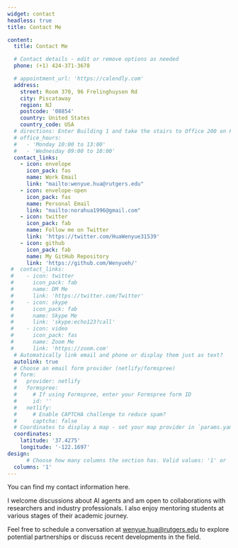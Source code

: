 ```yaml
---
widget: contact
headless: true
title: Contact Me

content:
  title: Contact Me

  # Contact details - edit or remove options as needed
  phone: (+1) 424-371-3678

  # appointment_url: 'https://calendly.com'
  address:
    street: Room 370, 96 Frelinghuysen Rd
    city: Piscataway
    region: NJ
    postcode: '08854'
    country: United States
    country_code: USA
  # directions: Enter Building 1 and take the stairs to Office 200 on Floor 2
  # office_hours:
  #   - 'Monday 10:00 to 13:00'
  #   - 'Wednesday 09:00 to 10:00'
  contact_links:
    - icon: envelope
      icon_pack: fas
      name: Work Email
      link: "mailto:wenyue.hua@rutgers.edu"
    - icon: envelope-open
      icon_pack: fas
      name: Personal Email
      link: "mailto:norahua1996@gmail.com"
    - icon: twitter
      icon_pack: fab
      name: Follow me on Twitter
      link: 'https://twitter.com/HuaWenyue31539'
    - icon: github
      icon_pack: fab
      name: My GitHub Repository
      link: 'https://github.com/Wenyueh/'
 #  contact_links:
 #    - icon: twitter
 #      icon_pack: fab
 #      name: DM Me
 #      link: 'https://twitter.com/Twitter'
 #    - icon: skype
 #      icon_pack: fab
 #      name: Skype Me
 #      link: 'skype:echo123?call'
 #    - icon: video
 #      icon_pack: fas
 #      name: Zoom Me
 #      link: 'https://zoom.com'
  # Automatically link email and phone or display them just as text?
  autolink: true
  # Choose an email form provider (netlify/formspree)
  # form:
  #   provider: netlify
  #   formspree:
  #     # If using Formspree, enter your Formspree form ID
  #     id: ''
  #   netlify:
  #     # Enable CAPTCHA challenge to reduce spam?
  #     captcha: false
  # Coordinates to display a map - set your map provider in `params.yaml`
  coordinates:
    latitude: '37.4275'
    longitude: '-122.1697'
design:
      # Choose how many columns the section has. Valid values: '1' or '2'.
  columns: '1'
---
```


You can find my contact information here.

I welcome discussions about AI agents and am open to collaborations with researchers and industry professionals. I also enjoy mentoring students at various stages of their academic journey. 

Feel free to schedule a conversation at wenyue.hua@rutgers.edu to explore potential partnerships or discuss recent developments in the field.
